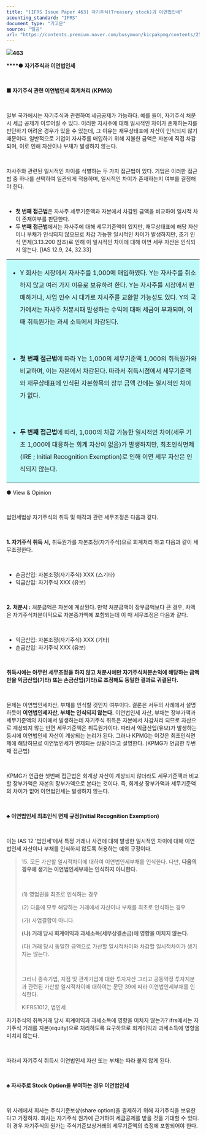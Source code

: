 ```yaml
---
title: "[IFRS Issue Paper 463] 자기주식(Treasury stock)과 이연법인세"
acounting_standard: "IFRS"
document_type: "기고문"
source: "엘곰"
url: "https://contents.premium.naver.com/busymoon/kicpakpmg/contents/250312122954245nq"
---
```

![](https://n2.news.naver.com/l.gif?type=content)**463**

**​****● 자기주식과 이연법인세**

**​**

**■ 자기주식 관련 이연법인세 회계처리 (KPMG)**

**​**

일부 국가에서는 자기주식과 관련하여 세금공제가 가능하다. 예를 들어, 자기주식 처분시 세금 공제가 이루어질 수 있다. 이러한 자사주에 대해 일시적인 차이가 존재하는지를 판단하기 어려운 경우가 있을 수 있는데, 그 이유는 재무상태표에 자산이 인식되지 않기 때문이다. 일반적으로 기업이 자사주를 매입하기 위해 지불한 금액은 자본에 직접 차감되며, 이로 인해 자산이나 부채가 발생하지 않는다.

​

자사주와 관련된 일시적인 차이를 식별하는 두 가지 접근법이 있다. 기업은 이러한 접근법 중 하나를 선택하여 일관되게 적용하며, 일시적인 차이가 존재하는지 여부를 결정해야 한다.

​

- **첫 번째 접근법**은 자사주 세무기준액과 자본에서 차감된 금액을 비교하여 일시적 차이 존재여부를 판단한다.
- **두 번째 접근법**에서는 자사주에 대해 세무기준액이 있지만, 재무상태표에 해당 자산이나 부채가 인식되지 않으므로 차감 가능한 일시적인 차이가 발생하지만, 초기 인식 면제(3.13.200 참조)로 인해 이 일시적인 차이에 대해 이연 세무 자산은 인식되지 않는다. \[IAS 12.9, 24, 32.33\]

<table style=""><tbody><tr><td colspan="3" rowspan="1" style="width: 100.0%; height: 129.0px;  background-color: #bdfbfa;"><div><ul><li><p style="line-height:2.0;"><span style="">Y 회사는 시장에서 자사주를 1,000에 매입하였다. Y는 자사주를 취소하지 않고 여러 가지 이유로 보유하려 한다. Y는 자사주를 시장에서 판매하거나, 사업 인수 시 대가로 자사주를 교환할 가능성도 있다. Y의 국가에서는 자사주 처분시때 발생하는 수익에 대해 세금이 부과되며, 이때 취득원가는 과세 소득에서 차감된다.</span></p></li></ul><p style="line-height:2.0;"><span style="">​</span></p><ul><li><p style="line-height:2.0;"><span style=""><b>첫 번째 접근법</b></span><span style="">에 따라 Y는 1,000의 세무기준액 1,000의 취득원가와 비교하며, 이는 자본에서 차감된다. 따라서 취득시점에서 세무기준액와 재무상태표에 인식된 자본항목의 장부 금액 간에는 일시적인 차이가 없다.</span></p></li></ul><p style="line-height:2.0;"><span style="">​</span></p><ul><li><p style="line-height:2.0;"><span style=""><b>두 번째 접근법</b></span><span style="">에 따라, 1,000의 차감 가능한 일시적인 차이(세무 기초 1,000에 대응하는 회계 자산이 없음)가 발생하지만, 최초인식면제(IRE ; Initial Recognition Exemption)로 인해 이연 세무 자산은 인식되지 않는다.</span></p></li></ul></div></td></tr></tbody></table>

● View & Opinion

​

법인세법상 자기주식의 취득 및 매각과 관련 세무조정은 다음과 같다.

​

**1\. 자기주식 취득 시,** 취득원가를 자본조정(자기주식)으로 회계처리 하고 다음과 같이 세무조정한다.

​

- 손금산입: 자본조정(자기주식) XXX (△기타)
- 익금산입: 자기주식 XXX (유보)

​

**2\. 처분시 :** 처분금액은 자본에 계상된다. 만약 처분금액이 장부금액보다 큰 경우, 차액은 자기주식처분이익으로 자본증가액에 포함되는데 이 때 세무조정은 다음과 같다.

​

- 익금산입: 자본조정(자기주식) XXX (기타)
- 손금산입: 자기주식 XXX (유보)

​

**취득시에는 아무런 세무조정을 하지 않고 처분시에만 자기주식처분손익에 해당하는 금액만을 익금산입(기타) 또는 손금산입(기타)로 조정해도 동일한 결과로 귀결된다.**

​

문제는 이연법인세자산, 부채를 인식할 것인지 여부이다. 결론은 서두의 사례에서 설명하듯이 **이연법인세자산, 부채는 인식되지 않는다.** 이연법인세 자산, 부채는 장부가액과 세무기준액의 차이에서 발생하는데 자기주식 취득은 자본에서 차감처리 되므로 자산으로 계상되지 않는 반면 세무기준액은 취득원가이다. 따라서 익금산입(유보)가 발생하는 동시에 이연법인세 자산이 계상되는 논리가 된다. 그러나 KPMG는 이것은 최초인식면제에 해당하므로 이연법인세가 면제되는 상황이라고 설명한다. (KPMG가 언급한 두번째 접근법)

​

KPMG가 언급한 첫번째 접근법은 회계상 자산이 계상되지 않더라도 세무기준액과 비교할 장부가액은 자본의 장부가액으로 본다는 것이다. 즉, 회계상 장부가액과 세무기준액의 차이가 없어 이연법인세는 발생하지 않는다.

​

**♣ 이연법인세 최초인식 면제 규정(Initial Recognition Exemption)**

**​**

이는 IAS 12 '법인세'에서 특정 거래나 사건에 대해 발생한 일시적인 차이에 대해 이연법인세 자산이나 부채를 인식하지 않도록 허용하는 예외 규정이다.

> 15\. 모든 가산할 일시적차이에 대하여 이연법인세부채를 인식한다. 다만, **다음의 경우에 생기는 이연법인세부채는 인식하지 아니한다.**
> 
> ​
> 
> (1) 영업권을 최초로 인식하는 경우
> 
> (2) 다음에 모두 해당하는 거래에서 자산이나 부채를 최초로 인식하는 경우
> 
> (가) 사업결합이 아니다.
> 
> **(나) 거래 당시 회계이익과 과세소득(세무상결손금)에 영향을 미치지 않는다.**
> 
> (다) 거래 당시 동일한 금액으로 가산할 일시적차이와 차감할 일시적차이가 생기지는 않는다.
> 
> ​
> 
> 그러나 종속기업, 지점 및 관계기업에 대한 투자자산 그리고 공동약정 투자지분과 관련된 가산할 일시적차이에 대하여는 문단 39에 따라 이연법인세부채를 인식한다.
> 
> KIFRS1012, 법인세

자기주식의 취득거래 당시 회계이익과 과세소득에 영향을 미치지 않는가? ifrs에서는 자기주식 거래를 자본(equity)으로 처리하도록 요구하므로 회계이익과 과세소득에 영향을 미치지 않는다.

​

따라서 자기주식 취득시 이연법인세 자산 또는 부채는 따라 붙지 않게 된다.

​

**♣ 자사주로 Stock Option을 부여하는 경우 이연법인세**

**​**

위 사례에서 회사는 주식기준보상(share option)을 결제하기 위해 자기주식을 보유한다고 가정하자. 회사는 자기주식 원가에 근거하여 세금공제를 받을 것을 기대할 수 있다. 이 경우 자기주식의 원가는 주식기준보상거래의 세무기준액의 측정에 포함되어야 한다.